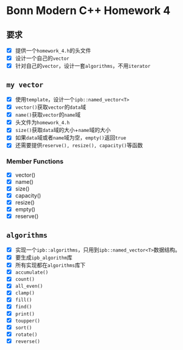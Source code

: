 # Bonn Modern C++ Homework 4

## 要求

- [x] 提供一个`homework_4.h`的头文件
- [x] 设计一个自己的`vector`
- [x] 针对自己的`vector`，设计一套`algorithms`，不用`iterator`

## `my vector`

- [x] 使用`template`，设计一个`ipb::named_vector<T>`
- [x] `vector()`获取`vector`的`data`域
- [x] `name()`获取`vector`的`name`域
- [x] 头文件为`homework_4.h`
- [x] `size()`获取`data`域的大小+`name`域的大小
- [x] 如果`data`域或者`name`域为空，`empty()`返回`true`
- [x] 还需要提供`reserve(), resize(), capacity()`等函数

### Member Functions

- [x] vector()
- [x] name()
- [x] size()
- [x] capacity()
- [x] resize()
- [x] empty()
- [x] reserve()

## `algorithms`

- [x] 实现一个`ipb::algorithms`，只用到`ipb::named_vector<T>`数据结构。
- [x] 要生成`ipb_algorithm`库
- [x] 所有实现都在`algorithms`库下
- [x] `accumulate()`
- [x] `count()`
- [x] `all_even()`
- [x] `clamp()`
- [x] `fill()`
- [x] `find()`
- [x] `print()`
- [x] `toupper()`
- [x] `sort()`
- [x] `rotate()`
- [x] `reverse()`
